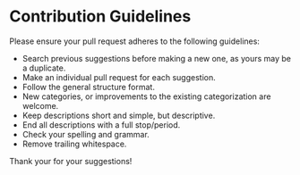# Contribution Guidelines

Please ensure your pull request adheres to the following guidelines:

- Search previous suggestions before making a new one, as yours may be a duplicate.
- Make an individual pull request for each suggestion.
- Follow the general structure format.
- New categories, or improvements to the existing categorization are welcome.
- Keep descriptions short and simple, but descriptive.
- End all descriptions with a full stop/period.
- Check your spelling and grammar.
- Remove trailing whitespace.

Thank your for your suggestions!
